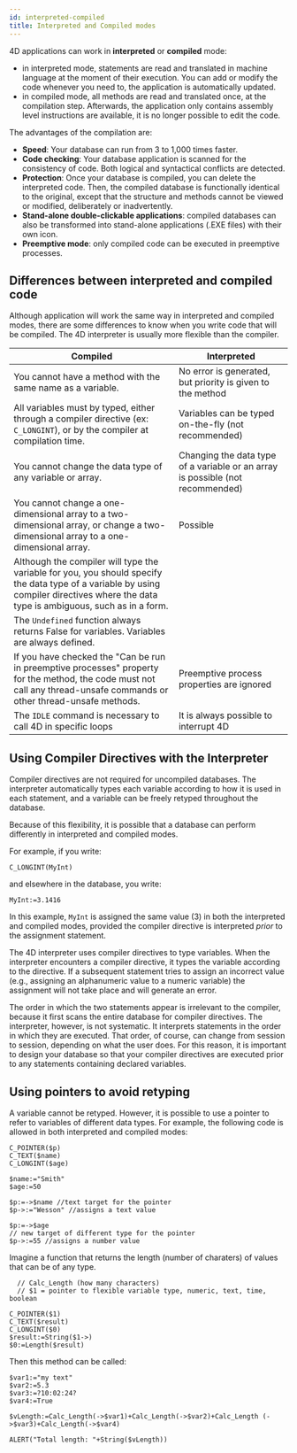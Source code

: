 ```yaml
---
id: interpreted-compiled
title: Interpreted and Compiled modes
---
```


4D applications can work in **interpreted** or **compiled** mode:

- in interpreted mode, statements are read and translated in machine language at the moment of their execution. You can add or modify the code whenever you need to, the application is automatically updated.
- in compiled mode, all methods are read and translated once, at the compilation step. Afterwards, the application only contains assembly level instructions are available, it is no longer possible to edit the code.   

The advantages of the compilation are:

- **Speed**: Your database can run from 3 to 1,000 times faster.
- **Code checking**: Your database application is scanned for the consistency of code. Both logical and syntactical conflicts are detected.
- **Protection**: Once your database is compiled, you can delete the interpreted code. Then, the compiled database is functionally identical to the original, except that the structure and methods cannot be viewed or modified, deliberately or inadvertently.
- **Stand-alone double-clickable applications**: compiled databases can also be transformed into stand-alone applications (.EXE files) with their own icon.
- **Preemptive mode**: only compiled code can be executed in preemptive processes. 

## Differences between interpreted and compiled code
Although application will work the same way in interpreted and compiled modes, there are some differences to know when you write code that will be compiled. The 4D interpreter is usually more flexible than the compiler. 

|Compiled|Interpreted|
|---|---|
|You cannot have a method with the same name as a variable.|No error is generated, but priority is given to the method|
|All variables must by typed, either through a compiler directive (ex: `C_LONGINT`), or by the compiler at compilation time.|Variables can be typed on-the-fly (not recommended)|
|You cannot change the data type of any variable or array.|Changing the data type of a variable or an array is possible (not recommended)|
|You cannot change a one-dimensional array to a two-dimensional array, or change a two-dimensional array to a one-dimensional array.|Possible|
|Although the compiler will type the variable for you, you should specify the data type of a variable by using compiler directives where the data type is ambiguous, such as in a form.||
|The `Undefined` function always returns False for variables. Variables are always defined.||
|If you have checked the "Can be run in preemptive processes" property for the method, the code must not call any thread-unsafe commands or other thread-unsafe methods.|Preemptive process properties are ignored|
|The `IDLE` command is necessary to call 4D in specific loops|It is always possible to interrupt 4D|

## Using Compiler Directives with the Interpreter

Compiler directives are not required for uncompiled databases. The interpreter automatically types each variable according to how it is used in each statement, and a variable can be freely retyped throughout the database.

Because of this flexibility, it is possible that a database can perform differently in interpreted and compiled modes. 

For example, if you write:

```code4d
C_LONGINT(MyInt)
```

and elsewhere in the database, you write:
```code4d
MyInt:=3.1416
```

In this example, `MyInt` is assigned the same value (3) in both the interpreted and compiled modes, provided the compiler directive is interpreted *prior* to the assignment statement.

The 4D interpreter uses compiler directives to type variables. When the interpreter encounters a compiler directive, it types the variable according to the directive. If a subsequent statement tries to assign an incorrect value (e.g., assigning an alphanumeric value to a numeric variable) the assignment will not take place and will generate an error.

The order in which the two statements appear is irrelevant to the compiler, because it first scans the entire database for compiler directives. The interpreter, however, is not systematic. It interprets statements in the order in which they are executed. That order, of course, can change from session to session, depending on what the user does. For this reason, it is important to design your database so that your compiler directives are executed prior to any statements containing declared variables.


## Using pointers to avoid retyping

A variable cannot be retyped. However, it is possible to use a pointer to refer to variables of different data types. For example, the following code is allowed in both interpreted and compiled modes:

```code4d
C_POINTER($p)
C_TEXT($name)
C_LONGINT($age)

$name:="Smith"
$age:=50

$p:=->$name //text target for the pointer
$p->:="Wesson" //assigns a text value

$p:=->$age  
// new target of different type for the pointer
$p->:=55 //assigns a number value
```

Imagine a function that returns the length (number of charaters) of values that can be of any type. 

```code4d
  // Calc_Length (how many characters)
  // $1 = pointer to flexible variable type, numeric, text, time, boolean

C_POINTER($1)
C_TEXT($result)  
C_LONGINT($0)
$result:=String($1->)
$0:=Length($result)
```

Then this method can be called:
```code4d
$var1:="my text"
$var2:=5.3
$var3:=?10:02:24?
$var4:=True

$vLength:=Calc_Length(->$var1)+Calc_Length(->$var2)+Calc_Length (->$var3)+Calc_Length(->$var4)

ALERT("Total length: "+String($vLength))
```

